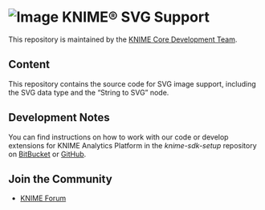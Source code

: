 # ![Image](https://www.knime.com/sites/default/files/knime_logo_github_40x40_4layers.png) KNIME® SVG Support

This repository is maintained by the [KNIME Core Development Team](mailto:ap-core@knime.com).

## Content

This repository contains the source code for SVG image support, including the SVG data type and the “String to SVG” node.

## Development Notes

You can find instructions on how to work with our code or develop extensions for KNIME Analytics Platform in the _knime-sdk-setup_ repository on [BitBucket](https://bitbucket.org/KNIME/knime-sdk-setup) or [GitHub](http://github.com/knime/knime-sdk-setup).

## Join the Community

* [KNIME Forum](https://forum.knime.com)
